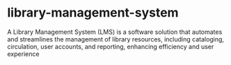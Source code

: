 # library-management-system
A Library Management System (LMS) is a software solution that automates and streamlines the management of library resources, including cataloging, circulation, user accounts, and reporting, enhancing efficiency and user experience
